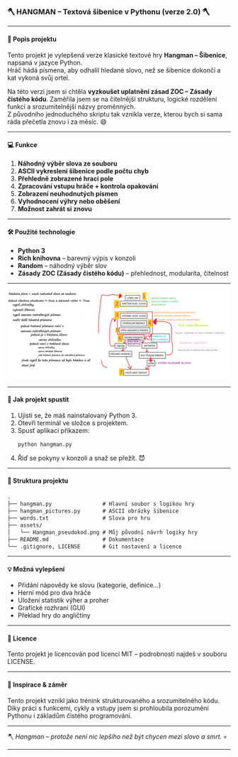 ### 🪓 HANGMAN – Textová šibenice v Pythonu (verze 2.0) 🪓

---

#### 📝 Popis projektu

Tento projekt je vylepšená verze klasické textové hry **Hangman – Šibenice**, napsaná v jazyce Python.  
Hráč hádá písmena, aby odhalil hledané slovo, než se šibenice dokončí a kat vykoná svůj ortel.

Na této verzi jsem si chtěla **vyzkoušet uplatnění zásad ZOC – Zásady čistého kódu**. Zaměřila jsem se na čitelnější strukturu, logické rozdělení funkcí a srozumitelnější názvy proměnných.  
Z původního jednoduchého skriptu tak vznikla verze, kterou bych si sama ráda přečetla znovu i za měsíc. 😄

---

#### 💻 Funkce

1. **Náhodný výběr slova ze souboru**
2. **ASCII vykreslení šibenice podle počtu chyb**
3. **Přehledně zobrazené hrací pole**
4. **Zpracování vstupu hráče + kontrola opakování**
5. **Zobrazení neuhodnutých písmen**
6. **Vyhodnocení výhry nebo oběšení**
7. **Možnost zahrát si znovu**

---

#### 🛠️ Použité technologie

- **Python 3**
- **Rich knihovna** – barevný výpis v konzoli
- **Random** – náhodný výběr slov
- **Zásady ZOC (Zásady čistého kódu)** – přehlednost, modularita, čitelnost

---

![Návrh hry – pseudokód](assets/Hangman_pseudokod.png)

---

#### 🚀 Jak projekt spustit

1. Ujisti se, že máš nainstalovaný Python 3.
2. Otevři terminál ve složce s projektem.
3. Spusť aplikaci příkazem:
   ```bash
   python hangman.py
   ```
4. Řiď se pokyny v konzoli a snaž se přežít. 😈

---

#### 📁 Struktura projektu

```
.
├── hangman.py                # Hlavní soubor s logikou hry
├── hangman_pictures.py       # ASCII obrázky šibenice
├── words.txt                 # Slova pro hru
├── assets/
│   └── Hangman_pseudokod.png # Můj původní návrh logiky hry
├── README.md                 # Dokumentace
└── .gitignore, LICENSE       # Git nastavení a licence
```

---

#### 💡 Možná vylepšení

- Přidání nápovědy ke slovu (kategorie, definice…)
- Herní mód pro dva hráče
- Uložení statistik výher a proher
- Grafické rozhraní (GUI)
- Překlad hry do angličtiny

---

#### 📜 Licence

Tento projekt je licencován pod licencí MIT – podrobnosti najdeš v souboru LICENSE.

---

#### 🤝 Inspirace & záměr

Tento projekt vznikl jako trénink strukturovaného a srozumitelného kódu.  
Díky práci s funkcemi, cykly a vstupy jsem si prohloubila porozumění Pythonu i základům čistého programování.

---

🪓 _Hangman – protože není nic lepšího než být chycen mezi slovo a smrt._ 💀

---

